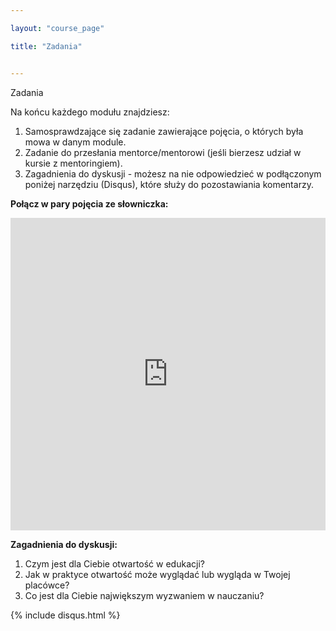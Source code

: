 ```yaml
---

layout: "course_page"

title: "Zadania"


---
```



<div class="text-center screen-title">
Zadania
</div>
<div class="screen-content">
 
 <p>
Na końcu każdego modułu znajdziesz:
</p>

<p>
   <ol>
<li class="number">Samosprawdzające się zadanie zawierające pojęcia, o których była mowa w danym module.
</li>
<li class="number">Zadanie do przesłania mentorce/mentorowi (jeśli bierzesz udział w kursie z mentoringiem).</li>
<li class="number">Zagadnienia do dyskusji - możesz na nie odpowiedzieć w podłączonym poniżej narzędziu (Disqus), które służy do pozostawiania komentarzy.</li>
</ol>
  </p>
  
<p>
  <strong>Połącz w pary pojęcia ze słowniczka:</strong>
  </p>
<div class="row">
  <div class="col-md-12 col-xs-12">
   <div class="embed-responsive embed-responsive-16by9"> 
   <iframe src="https://learningapps.org/watch?v=p8d0fqg2n18" style="border:0px;width:100%;height:500px" webkitallowfullscreen="true" mozallowfullscreen="true"></iframe></div></div>
</div>


  <p><strong>Zagadnienia do dyskusji:</strong></p> 
<p>
<ol>
<li class="number">Czym jest dla Ciebie otwartość w edukacji?</li>
<li class="number">Jak w praktyce otwartość może wyglądać lub wygląda w Twojej placówce?</li>
<li class="number">Co jest dla Ciebie największym wyzwaniem w nauczaniu?</li>
</ol>
</p>

</div> 
{% include disqus.html %} 
